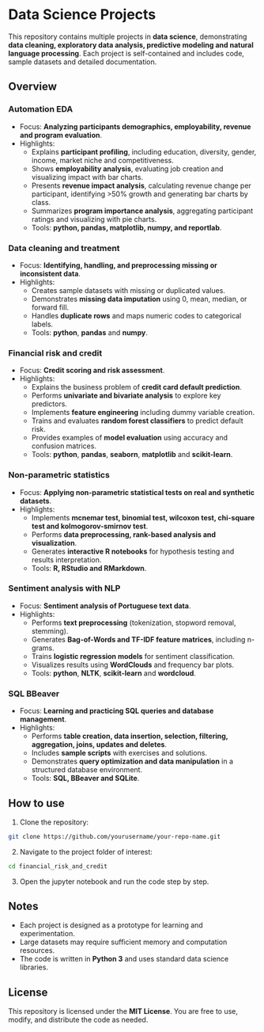 # Data Science Projects

This repository contains multiple projects in **data science**, demonstrating **data cleaning, exploratory data analysis, predictive modeling and natural language processing**. Each project is self-contained and includes code, sample datasets and detailed documentation.

## Overview

### Automation EDA

- Focus: **Analyzing participants demographics, employability, revenue and program evaluation**.
- Highlights:
  - Explains **participant profiling**, including education, diversity, gender, income, market niche and competitiveness.
  - Shows **employability analysis**, evaluating job creation and visualizing impact with bar charts.
  - Presents **revenue impact analysis**, calculating revenue change per participant, identifying >50% growth and generating bar charts by class.
  - Summarizes **program importance analysis**, aggregating participant ratings and visualizing with pie charts.
  - Tools: **python, pandas, matplotlib, numpy, and reportlab**.


### Data cleaning and treatment 

- Focus: **Identifying, handling, and preprocessing missing or inconsistent data**.
- Highlights:
  - Creates sample datasets with missing or duplicated values.
  - Demonstrates **missing data imputation** using 0, mean, median, or forward fill.
  - Handles **duplicate rows** and maps numeric codes to categorical labels.
  - Tools: **python**, **pandas** and **numpy**.

### Financial risk and credit

- Focus: **Credit scoring and risk assessment**.
- Highlights:
  - Explains the business problem of **credit card default prediction**.
  - Performs **univariate and bivariate analysis** to explore key predictors.
  - Implements **feature engineering** including dummy variable creation.
  - Trains and evaluates **random forest classifiers** to predict default risk.
  - Provides examples of **model evaluation** using accuracy and confusion matrices.
  - Tools: **python**, **pandas**, **seaborn**, **matplotlib** and **scikit-learn**.

### Non-parametric statistics

- Focus: **Applying non-parametric statistical tests on real and synthetic datasets**.
- Highlights:
  - Implements **mcnemar test, binomial test, wilcoxon test, chi-square test and kolmogorov-smirnov test**.
  - Performs **data preprocessing, rank-based analysis and visualization**.
  - Generates **interactive R notebooks** for hypothesis testing and results interpretation.
  - Tools: **R, RStudio and RMarkdown**.

### Sentiment analysis with NLP

- Focus: **Sentiment analysis of Portuguese text data**.
- Highlights:
  - Performs **text preprocessing** (tokenization, stopword removal, stemming).
  - Generates **Bag-of-Words and TF-IDF feature matrices**, including n-grams.
  - Trains **logistic regression models** for sentiment classification.
  - Visualizes results using **WordClouds** and frequency bar plots.
  - Tools: **python**, **NLTK**, **scikit-learn** and **wordcloud**.
 
### SQL BBeaver

- Focus: **Learning and practicing SQL queries and database management**.
- Highlights:
  - Performs **table creation, data insertion, selection, filtering, aggregation, joins, updates and deletes**.
  - Includes **sample scripts** with exercises and solutions.
  - Demonstrates **query optimization and data manipulation** in a structured database environment.
  - Tools: **SQL, BBeaver and SQLite**.

## How to use

1. Clone the repository:

```bash
git clone https://github.com/yourusername/your-repo-name.git
```

2. Navigate to the project folder of interest:

```bash
cd financial_risk_and_credit
```

3. Open the jupyter notebook and run the code step by step.

## Notes

- Each project is designed as a prototype for learning and experimentation.  
- Large datasets may require sufficient memory and computation resources.  
- The code is written in **Python 3** and uses standard data science libraries.  

## License

This repository is licensed under the **MIT License**. You are free to use, modify, and distribute the code as needed.

